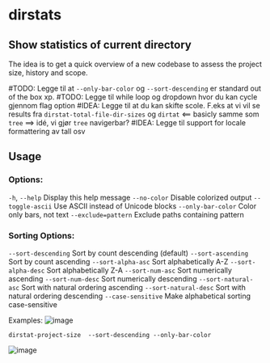 # dirstats

## Show statistics of current directory
The idea is to get a quick overview of a new codebase to assess the project size, history and scope.

#TODO: Legge til at `--only-bar-color`  og `--sort-descending` er standard out of the box xp.
#TODO: Legge til while loop og dropdown hvor du kan cycle gjennom flag option
#IDEA: Legge til at du kan skifte scole. F.eks at vi vil se results fra `dirstat-total-file-dir-sizes` og `dirtat` <== basicly samme som `tree` ==> idé, vi gjør `tree` navigerbar?
#IDEA: Legge til support for locale formattering av tall osv

## Usage

### Options:
  `-h`, `--help`           Display this help message
  `--no-color`          Disable colorized output
  `--toggle-ascii`      Use ASCII instead of Unicode blocks
  `--only-bar-color`    Color only bars, not text
  `--exclude=pattern`   Exclude paths containing pattern

### Sorting Options:
  `--sort-descending`   Sort by count descending (default)
  `--sort-ascending`    Sort by count ascending
  `--sort-alpha-asc`    Sort alphabetically A-Z
  `--sort-alpha-desc`   Sort alphabetically Z-A
  `--sort-num-asc`      Sort numerically ascending
  `--sort-num-desc`     Sort numerically descending
  `--sort-natural-asc`  Sort with natural ordering ascending
  `--sort-natural-desc` Sort with natural ordering descending
  `--case-sensitive`    Make alphabetical sorting case-sensitive

Examples: 
![image](https://github.com/user-attachments/assets/288a7dff-27b2-4292-97c8-6d172c76ee7d)
  
```dirstat-project-size  --sort-descending --only-bar-color```

![image](https://github.com/user-attachments/assets/11652dba-ebd3-4fbd-a347-a7cb266baf9b)

